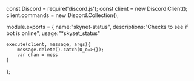 const Discord = require('discord.js');
const client = new Discord.Client();
client.commands = new Discord.Collection();



module.exports = {
    name:"skynet-status",
    descriptions:"Checks to see if bot is online",
    usage:"*skyset_status"

    execute(client, message, args){
        message.delete().catch(O_o=>{});
        var chan = mess
    }
};